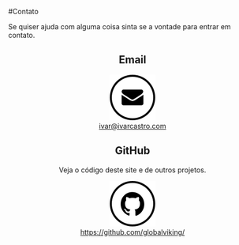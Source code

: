 [//]: # (Página de contato)
#Contato
<p>Se quiser ajuda com alguma coisa sinta se a vontade para entrar em contato.</p>
<div style="text-align: center;">
<h2>Email</h2>
<a href="mailto:ivar@ivarcastro.com">
  <img src="images/email.svg">
</a>
<br>
<a href="mailto:ivar@ivarcastro.com">ivar@ivarcastro.com</a>
<br>
<h2>GitHub</h2>
<p>Veja o código deste site e de outros projetos.</p>
<a href="https://github.com/globalviking/">
  <img src="images/github.svg">
</a>
<br>
<a href="https://github.com/globalviking/">https://github.com/globalviking/</a>
</div>
